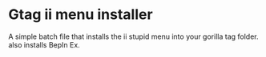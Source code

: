 # Gtag ii menu installer
A simple batch file that installs the ii stupid menu into your gorilla tag folder. also installs BepIn Ex.
